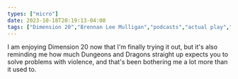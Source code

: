```yaml
---
types: ["micro"]
date: 2023-10-18T20:19:13-04:00
tags: ["Dimension 20","Brennan Lee Mulligan","podcasts","actual play","TTRPGs","non-violence"]
---
```

I am enjoying Dimension 20 now that I'm finally trying it out, but it's also reminding me how much Dungeons and Dragons straight up expects you to solve problems with violence, and that's been bothering me a lot more than it used to.
